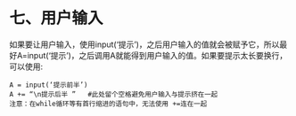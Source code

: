 # 七、用户输入
如果要让用户输入，使用input(‘提示’)，之后用户输入的值就会被赋予它，所以最好A=input(‘提示’)，之后调用A就能得到用户输入的值。如果要提示太长要换行，可以使用:
 ```
A = input(‘提示前半’)
A += “\n提示后半 ”   #此处留个空格避免用户输入与提示挤在一起
注意：在while循环等有首行缩进的语句中，无法使用 +=连在一起
 ```
